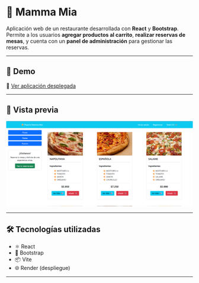 # 🍝 Mamma Mia  

Aplicación web de un restaurante desarrollada con **React** y **Bootstrap**.  
Permite a los usuarios **agregar productos al carrito**, **realizar reservas de mesas**, y cuenta con un **panel de administración** para gestionar las reservas.  

---

## 🚀 Demo
🔗 [Ver aplicación desplegada](https://mamma-mia-1.onrender.com/)  

---

## 📸 Vista previa
![Mamma Mia](frontend/public/mamma-mia.png)

---

## 🛠️ Tecnologías utilizadas
- ⚛️ React  
- 🎨 Bootstrap  
- 📦 Vite  
- 🌐 Render (despliegue)  

---
